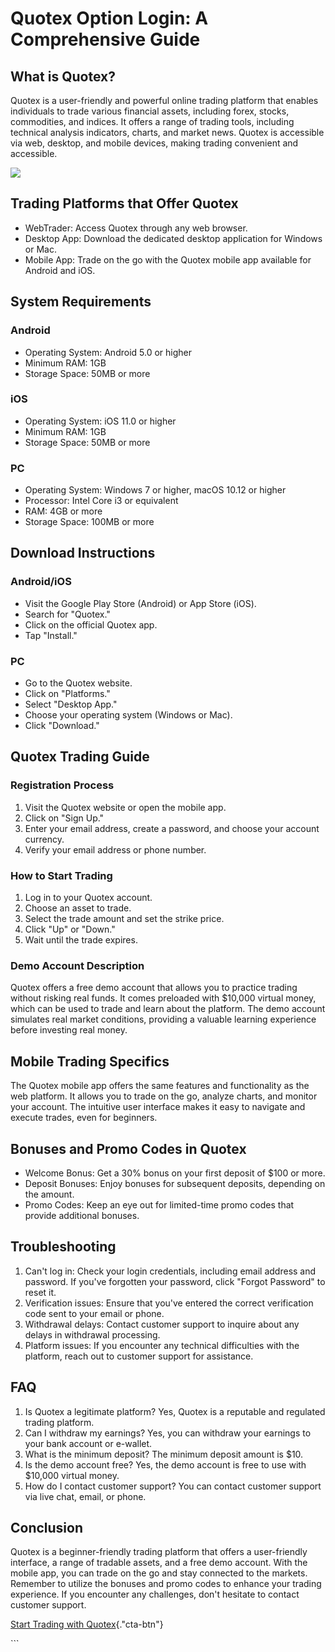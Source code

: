 # Quotex Option Login: A Comprehensive Guide

## What is Quotex?

Quotex is a user-friendly and powerful online trading platform that
enables individuals to trade various financial assets, including forex,
stocks, commodities, and indices. It offers a range of trading tools,
including technical analysis indicators, charts, and market news. Quotex
is accessible via web, desktop, and mobile devices, making trading
convenient and accessible.

[![](https://static.quotex.io/files/12_en/300_250.jpg)](https://traff.sbs/brokerqxlid)

## Trading Platforms that Offer Quotex

-   WebTrader: Access Quotex through any web browser.
-   Desktop App: Download the dedicated desktop application for Windows
    or Mac.
-   Mobile App: Trade on the go with the Quotex mobile app available for
    Android and iOS.

## System Requirements

### Android

-   Operating System: Android 5.0 or higher
-   Minimum RAM: 1GB
-   Storage Space: 50MB or more

### iOS

-   Operating System: iOS 11.0 or higher
-   Minimum RAM: 1GB
-   Storage Space: 50MB or more

### PC

-   Operating System: Windows 7 or higher, macOS 10.12 or higher
-   Processor: Intel Core i3 or equivalent
-   RAM: 4GB or more
-   Storage Space: 100MB or more

## Download Instructions

### Android/iOS

-   Visit the Google Play Store (Android) or App Store (iOS).
-   Search for "Quotex."
-   Click on the official Quotex app.
-   Tap "Install."

### PC

-   Go to the Quotex website.
-   Click on "Platforms."
-   Select "Desktop App."
-   Choose your operating system (Windows or Mac).
-   Click "Download."

## Quotex Trading Guide

### Registration Process

1.  Visit the Quotex website or open the mobile app.
2.  Click on "Sign Up."
3.  Enter your email address, create a password, and choose your account
    currency.
4.  Verify your email address or phone number.

### How to Start Trading

1.  Log in to your Quotex account.
2.  Choose an asset to trade.
3.  Select the trade amount and set the strike price.
4.  Click "Up" or "Down."
5.  Wait until the trade expires.

### Demo Account Description

Quotex offers a free demo account that allows you to practice trading
without risking real funds. It comes preloaded with \$10,000 virtual
money, which can be used to trade and learn about the platform. The demo
account simulates real market conditions, providing a valuable learning
experience before investing real money.

## Mobile Trading Specifics

The Quotex mobile app offers the same features and functionality as the
web platform. It allows you to trade on the go, analyze charts, and
monitor your account. The intuitive user interface makes it easy to
navigate and execute trades, even for beginners.

## Bonuses and Promo Codes in Quotex

-   Welcome Bonus: Get a 30% bonus on your first deposit of \$100 or
    more.
-   Deposit Bonuses: Enjoy bonuses for subsequent deposits, depending on
    the amount.
-   Promo Codes: Keep an eye out for limited-time promo codes that
    provide additional bonuses.

## Troubleshooting

1.  Can\'t log in: Check your login credentials, including email address
    and password. If you\'ve forgotten your password, click "Forgot
    Password" to reset it.
2.  Verification issues: Ensure that you\'ve entered the correct
    verification code sent to your email or phone.
3.  Withdrawal delays: Contact customer support to inquire about any
    delays in withdrawal processing.
4.  Platform issues: If you encounter any technical difficulties with
    the platform, reach out to customer support for assistance.

## FAQ

1.  Is Quotex a legitimate platform? Yes, Quotex is a reputable and
    regulated trading platform.
2.  Can I withdraw my earnings? Yes, you can withdraw your earnings to
    your bank account or e-wallet.
3.  What is the minimum deposit? The minimum deposit amount is \$10.
4.  Is the demo account free? Yes, the demo account is free to use with
    \$10,000 virtual money.
5.  How do I contact customer support? You can contact customer support
    via live chat, email, or phone.

## Conclusion

Quotex is a beginner-friendly trading platform that offers a
user-friendly interface, a range of tradable assets, and a free demo
account. With the mobile app, you can trade on the go and stay connected
to the markets. Remember to utilize the bonuses and promo codes to
enhance your trading experience. If you encounter any challenges, don\'t
hesitate to contact customer support.

[Start Trading with
Quotex](\%22https://traff.sbs/brokerqxsignup\%22){."cta-btn"}

\`\`\`

